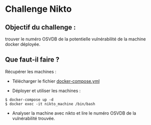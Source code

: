 # Challenge Nikto

## Objectif du challenge : 
trouver le numéro OSVDB de la potentielle vulnérabilité de la machine docker déployée.

## Que faut-il faire ?
Récupérer les machines : 

* Télécharger le fichier [docker-compose.yml](./docker-compose.yml)

* Déployer et utiliser les machines : 

```console 
$ docker-compose up -d
$ docker exec -it nikto_machine /bin/bash
```

* Analyser la machine avec nikto et lire le numéro OSVDB de la vulnérabilité trouvée.
